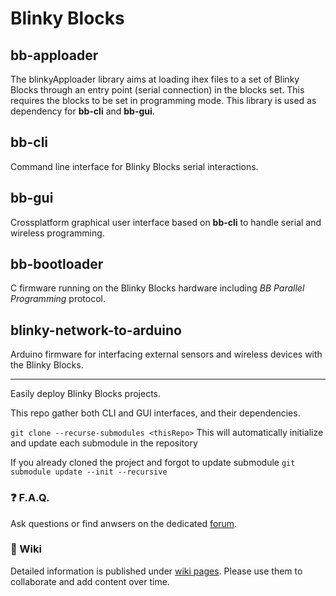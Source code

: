 # Blinky Blocks

## bb-apploader

The blinkyApploader library aims at loading ihex files to a set of Blinky Blocks through an entry point (serial connection) in the blocks set. This requires the blocks to be set in programming mode. This library is used as dependency for **bb-cli** and **bb-gui**.

## bb-cli

Command line interface for Blinky Blocks serial interactions.

## bb-gui

Crossplatform graphical user interface based on **bb-cli** to handle serial and wireless programming.

## bb-bootloader

C firmware running on the Blinky Blocks hardware including *BB Parallel Programming* protocol.

## blinky-network-to-arduino

Arduino firmware for interfacing external sensors and wireless devices with the Blinky Blocks.

---

Easily deploy Blinky Blocks projects.

This repo gather both CLI and GUI interfaces, and their dependencies.

`git clone --recurse-submodules <thisRepo>`
This will automatically initialize and update each submodule in the repository

If you already cloned the project and forgot to update submodule
`git submodule update --init --recursive`

### :question: F.A.Q.

Ask questions or find anwsers on the dedicated [forum](https://github.com/ProgrammableMatterProject/BlinkyBlocks/discussions).

### :notebook_with_decorative_cover: Wiki

Detailed information is published under [wiki pages](https://github.com/ProgrammableMatterProject/BlinkyBlocks/wiki). Please use them to collaborate and add content over time.
